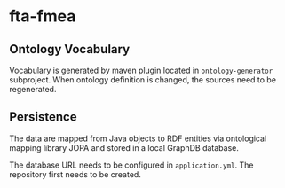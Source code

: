 # fta-fmea

## Ontology Vocabulary

Vocabulary is generated by maven plugin located in `ontology-generator` subproject.
When ontology definition is changed, the sources need to be regenerated.

## Persistence

The data are mapped from Java objects to RDF entities via ontological mapping library JOPA and stored in a local GraphDB database.

The database URL needs to be configured in `application.yml`. The repository first needs to be created.  